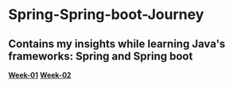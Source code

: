 # Spring-Spring-boot-Journey
## Contains my insights while learning Java's frameworks: Spring and Spring boot 

[**Week-01**](https://springandspringboot.hashnode.dev/spring-and-spring-boot-journey) 
[**Week-02**](https://springandspringboot.hashnode.dev/spring-and-spring-boot-journey-1)
